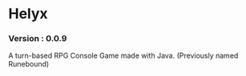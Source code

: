 # Helyx
### Version : 0.0.9

A turn-based RPG Console Game made with Java. (Previously named Runebound)



